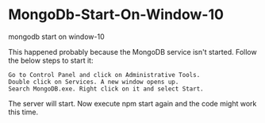 # MongoDb-Start-On-Window-10
mongodb start on window-10 


This happened probably because the MongoDB service isn't started. Follow the below steps to start it:

    Go to Control Panel and click on Administrative Tools.
    Double click on Services. A new window opens up.
    Search MongoDB.exe. Right click on it and select Start.

The server will start. Now execute npm start again and the code might work this time.

